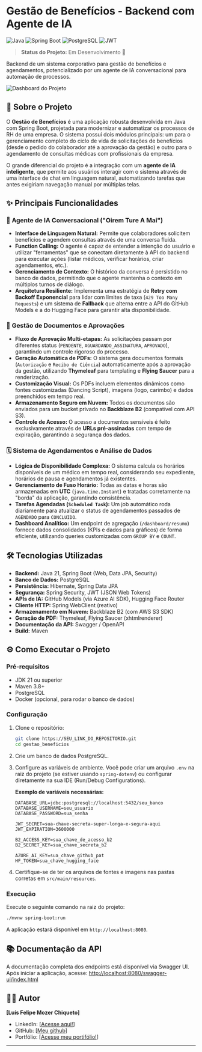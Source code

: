 # Gestão de Benefícios - Backend com Agente de IA

![Java](https://img.shields.io/badge/Java-21-blue.svg?style=for-the-badge&logo=openjdk)
![Spring Boot](https://img.shields.io/badge/Spring_Boot-3.3.x-green.svg?style=for-the-badge&logo=spring)
![PostgreSQL](https://img.shields.io/badge/PostgreSQL-16-blue.svg?style=for-the-badge&logo=postgresql)
![JWT](https://img.shields.io/badge/JWT-Auth-purple.svg?style=for-the-badge&logo=jsonwebtokens)

> **Status do Projeto:** Em Desenvolvimento 🚀

Backend de um sistema corporativo para gestão de benefícios e agendamentos, potencializado por um agente de IA conversacional para automação de processos.

![Dashboard do Projeto](<img width="1905" height="858" alt="image" src="https://github.com/user-attachments/assets/dcee9d1b-2139-466d-90e5-dc141b6ec12e" />
)

## 📄 Sobre o Projeto

O **Gestão de Benefícios** é uma aplicação robusta desenvolvida em Java com Spring Boot, projetada para modernizar e automatizar os processos de RH de uma empresa. O sistema possui dois módulos principais: um para o gerenciamento completo do ciclo de vida de solicitações de benefícios (desde o pedido do colaborador até a aprovação da gestão) e outro para o agendamento de consultas médicas com profissionais da empresa.

O grande diferencial do projeto é a integração com um **agente de IA inteligente**, que permite aos usuários interagir com o sistema através de uma interface de chat em linguagem natural, automatizando tarefas que antes exigiriam navegação manual por múltiplas telas.

## ✨ Principais Funcionalidades

### 🤖 **Agente de IA Conversacional ("Oirem Ture A Mai")**
-   **Interface de Linguagem Natural:** Permite que colaboradores solicitem benefícios e agendem consultas através de uma conversa fluida.
-   **Function Calling:** O agente é capaz de entender a intenção do usuário e utilizar "ferramentas" que se conectam diretamente à API do backend para executar ações (listar médicos, verificar horários, criar agendamentos, etc.).
-   **Gerenciamento de Contexto:** O histórico da conversa é persistido no banco de dados, permitindo que o agente mantenha o contexto em múltiplos turnos de diálogo.
-   **Arquitetura Resiliente:** Implementa uma estratégia de **Retry com Backoff Exponencial** para lidar com limites de taxa (`429 Too Many Requests`) e um sistema de **Fallback** que alterna entre a API do GitHub Models e a do Hugging Face para garantir alta disponibilidade.

### 📑 **Gestão de Documentos e Aprovações**
-   **Fluxo de Aprovação Multi-etapas:** As solicitações passam por diferentes status (`PENDENTE`, `AGUARDANDO_ASSINATURA`, `APROVADO`), garantindo um controle rigoroso do processo.
-   **Geração Automática de PDFs:** O sistema gera documentos formais (`Autorização` e `Recibo de Ciência`) automaticamente após a aprovação da gestão, utilizando **Thymeleaf** para templating e **Flying Saucer** para a renderização.
-   **Customização Visual:** Os PDFs incluem elementos dinâmicos como fontes customizadas (Dancing Script), imagens (logo, carimbo) e dados preenchidos em tempo real.
-   **Armazenamento Seguro em Nuvem:** Todos os documentos são enviados para um bucket privado no **Backblaze B2** (compatível com API S3).
-   **Controle de Acesso:** O acesso a documentos sensíveis é feito exclusivamente através de **URLs pré-assinadas** com tempo de expiração, garantindo a segurança dos dados.

### 🗓️ **Sistema de Agendamentos e Análise de Dados**
-   **Lógica de Disponibilidade Complexa:** O sistema calcula os horários disponíveis de um médico em tempo real, considerando seu expediente, horários de pausa e agendamentos já existentes.
-   **Gerenciamento de Fuso Horário:** Todas as datas e horas são armazenadas em **UTC** (`java.time.Instant`) e tratadas corretamente na "borda" da aplicação, garantindo consistência.
-   **Tarefas Agendadas (`Scheduled Task`):** Um job automático roda diariamente para atualizar o status de agendamentos passados de `AGENDADO` para `CONCLUIDO`.
-   **Dashboard Analítico:** Um endpoint de agregação (`/dashboard/resumo`) fornece dados consolidados (KPIs e dados para gráficos) de forma eficiente, utilizando queries customizadas com `GROUP BY` e `COUNT`.

## 🛠️ Tecnologias Utilizadas

-   **Backend:** Java 21, Spring Boot (Web, Data JPA, Security)
-   **Banco de Dados:** PostgreSQL
-   **Persistência:** Hibernate, Spring Data JPA
-   **Segurança:** Spring Security, JWT (JSON Web Tokens)
-   **APIs de IA:** GitHub Models (via Azure AI SDK), Hugging Face Router
-   **Cliente HTTP:** Spring WebClient (reativo)
-   **Armazenamento em Nuvem:** Backblaze B2 (com AWS S3 SDK)
-   **Geração de PDF:** Thymeleaf, Flying Saucer (xhtmlrenderer)
-   **Documentação da API:** Swagger / OpenAPI
-   **Build:** Maven

## ⚙️ Como Executar o Projeto

### Pré-requisitos
-   JDK 21 ou superior
-   Maven 3.8+
-   PostgreSQL
-   Docker (opcional, para rodar o banco de dados)

### Configuração
1.  Clone o repositório:
    ```bash
    git clone https://SEU_LINK_DO_REPOSITORIO.git
    cd gestao_beneficios
    ```
2.  Crie um banco de dados PostgreSQL.
3.  Configure as variáveis de ambiente. Você pode criar um arquivo `.env` na raiz do projeto (se estiver usando `spring-dotenv`) ou configurar diretamente na sua IDE (Run/Debug Configurations).

    **Exemplo de variáveis necessárias:**
    ```
    DATABASE_URL=jdbc:postgresql://localhost:5432/seu_banco
    DATABASE_USERNAME=seu_usuario
    DATABASE_PASSWORD=sua_senha

    JWT_SECRET=sua-chave-secreta-super-longa-e-segura-aqui
    JWT_EXPIRATION=3600000

    B2_ACCESS_KEY=sua_chave_de_acesso_b2
    B2_SECRET_KEY=sua_chave_secreta_b2

    AZURE_AI_KEY=sua_chave_github_pat
    HF_TOKEN=sua_chave_hugging_face
    ```
4.  Certifique-se de ter os arquivos de fontes e imagens nas pastas corretas em `src/main/resources`.

### Execução
Execute o seguinte comando na raiz do projeto:
```bash
./mvnw spring-boot:run
```
A aplicação estará disponível em `http://localhost:8080`.

## 📚 Documentação da API

A documentação completa dos endpoints está disponível via Swagger UI. Após iniciar a aplicação, acesse:
[http://localhost:8080/swagger-ui/index.html](http://localhost:8080/swagger-ui/index.html)

## 🧑‍💻 Autor

**[Luís Felipe Mozer Chiqueto]**

-   LinkedIn: [[Acesse aqui!](https://www.linkedin.com/in/luis-felipe-chiqueto/)]
-   GitHub: [[Meu github](https://github.com/Chiqueto)]
-   Portfólio: [[Acesse meu portifólio!](https://new-portifolio-smoky.vercel.app/)]

---
